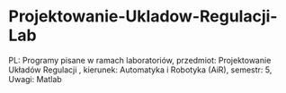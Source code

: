 # Projektowanie-Ukladow-Regulacji-Lab
PL: Programy pisane w ramach laboratoriów, przedmiot: Projektowanie Układów Regulacji , kierunek: Automatyka i Robotyka (AiR), semestr: 5, Uwagi: Matlab
